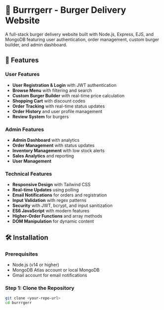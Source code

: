 # 🍔 Burrrgerr - Burger Delivery Website

A full-stack burger delivery website built with Node.js, Express, EJS, and MongoDB featuring user authentication, order management, custom burger builder, and admin dashboard.

## 🚀 Features

### User Features
- **User Registration & Login** with JWT authentication
- **Browse Menu** with filtering and search
- **Custom Burger Builder** with real-time price calculation
- **Shopping Cart** with discount codes
- **Order Tracking** with real-time status updates
- **Order History** and user profile management
- **Review System** for burgers

### Admin Features
- **Admin Dashboard** with analytics
- **Order Management** with status updates
- **Inventory Management** with low stock alerts
- **Sales Analytics** and reporting
- **User Management**

### Technical Features
- **Responsive Design** with Tailwind CSS
- **Real-time Updates** using polling
- **Email Notifications** for orders and registration
- **Input Validation** with regex patterns
- **Security** with JWT, bcrypt, and input sanitization
- **ES6 JavaScript** with modern features
- **Higher-Order Functions** and array methods
- **DOM Manipulation** for dynamic content

## 🛠️ Installation

### Prerequisites
- Node.js (v14 or higher)
- MongoDB Atlas account or local MongoDB
- Gmail account for email notifications

### Step 1: Clone the Repository
```bash
git clone <your-repo-url>
cd burrrgerr
